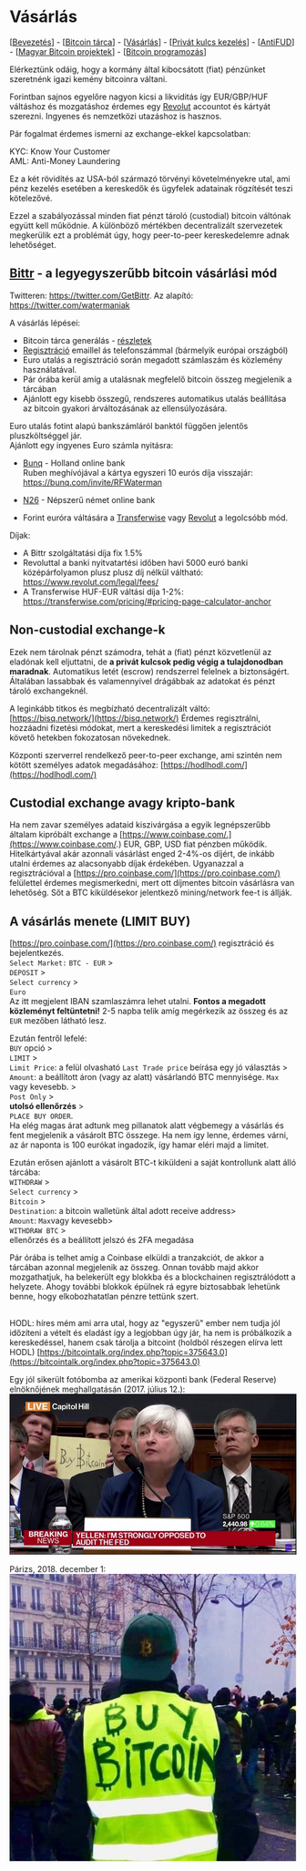 # Vásárlás

\[[Bevezetés](./)\] - \[[Bitcoin tárca](tarca.md)\] - \[[Vásárlás](vasarlas.md)\] - \[[Privát kulcs kezelés](private_key_management.md)\] - \[[AntiFUD](antifud.md)\] - \[[Magyar Bitcoin projektek](magyarok.md)\] - \[[Bitcoin programozás](programozas.md)\]

Elérkeztünk odáig, hogy a kormány által kibocsátott \(fiat\) pénzünket szeretnénk igazi kemény bitcoinra váltani.

Forintban sajnos egyelőre nagyon kicsi a likviditás így EUR/GBP/HUF váltáshoz és mozgatáshoz érdemes egy [Revolut](https://www.revolut.com) accountot és kártyát szerezni. Ingyenes és nemzetközi utazáshoz is hasznos.

Pár fogalmat érdemes ismerni az exchange-ekkel kapcsolatban:

KYC: Know Your Customer  
AML: Anti-Money Laundering

Ez a két rövidítés az USA-ból származó törvényi követelményekre utal, ami pénz kezelés esetében a kereskedők és ügyfelek adatainak rögzítését teszi kötelezővé.

Ezzel a szabályozással minden fiat pénzt tároló \(custodial\) bitcoin váltónak együtt kell működnie. A különböző mértékben decentralizált szervezetek megkerülik ezt a problémát úgy, hogy peer-to-peer kereskedelemre adnak lehetőséget.

## [Bittr](https://www.getbittr.com/) - a legyegyszerűbb bitcoin vásárlási mód


Twitteren: https://twitter.com/GetBittr. Az alapító: https://twitter.com/watermaniak

A vásárlás lépései: 

* Bitcoin tárca generálás - [részletek](tarca.md)
* [Regisztráció](https://getbittr.com/save-bitcoin) emaillel ás telefonszámmal (bármelyik európai országból)
* Euro utalás a regisztráció során megadott számlaszám és közlemény használatával.
* Pár órába kerül amíg a utalásnak megfelelő bitcoin összeg megjelenik a tárcában
* Ajánlott egy kisebb összegű, rendszeres automatikus utalás beállítása az bitcoin gyakori árváltozásának az ellensúlyozására.

Euro utalás fotint alapú bankszámláról banktól függően jelentős pluszköltséggel jár.  
Ajánlott egy ingyenes Euro számla nyitásra: 
* [Bunq](https://www.bunq.com/) - Holland online bank  
Ruben meghívójával a kártya egyszeri 10 eurós díja visszajár: https://bunq.com/invite/RFWaterman

* [N26](https://n26.com/en-eu/) - Népszerű német online bank

* Forint euróra váltására a [Transferwise](https://transferwise.com/) vagy [Revolut](https://www.revolut.com) a legolcsóbb mód.

Díjak:
* A Bittr szolgáltatási díja fix 1.5%
* Revoluttal a banki nyitvatartési időben havi 5000 euró banki középárfolyamon plusz plusz díj nélkül váltható: https://www.revolut.com/legal/fees/
* A Transferwise HUF-EUR váltási díja 1-2%:  https://transferwise.com/pricing/#pricing-page-calculator-anchor

## Non-custodial exchange-k

Ezek nem tárolnak pénzt számodra, tehát a \(fiat\) pénzt közvetlenül az eladónak kell eljuttatni,  de **a privát kulcsok pedig végig a tulajdonodban maradnak**. Automatikus letét \(escrow\) rendszerrel felelnek a biztonságért. Általában lassabbak és valamennyivel drágábbak az adatokat és pénzt tároló exchangeknél.

A leginkább titkos és megbízható decentralizált váltó: [https://bisq.network/](https://bisq.network/) Érdemes regisztrálni, hozzáadni fizetési módokat, mert a kereskedési limitek a regisztrációt követő hetekben fokozatosan növekednek.

Központi szerverrel rendelkező peer-to-peer exchange, ami szintén nem kötött személyes adatok megadásához: [https://hodlhodl.com/](https://hodlhodl.com/)

## Custodial exchange avagy kripto-bank

Ha nem zavar személyes adataid kiszivárgása a egyik legnépszerűbb általam kipróbált exchange a [https://www.coinbase.com/.](https://www.coinbase.com/.) EUR, GBP, USD fiat pénzben működik. Hitelkártyával akár azonnali vásárlást enged 2-4%-os díjért, de inkább utalni érdemes az alacsonyabb díjak érdekében. Ugyanazzal a regisztrációval a [https://pro.coinbase.com/](https://pro.coinbase.com/) felülettel érdemes megismerkedni, mert ott díjmentes bitcoin vásárlásra van lehetőség. Sőt a BTC kiküldésekor jelentkező mining/network fee-t is állják.

## A vásárlás menete \(LIMIT BUY\)

[https://pro.coinbase.com/](https://pro.coinbase.com/) regisztráció és bejelentkezés.  
`Select Market:` `BTC - EUR` &gt;  
`DEPOSIT` &gt;  
`Select currency` &gt;  
`Euro`  
Az itt megjelent IBAN szamlaszámra lehet utalni. **Fontos a megadott közleményt feltüntetni!** 2-5 napba telik amíg megérkezik az összeg és az `EUR` mezőben látható lesz.

Ezután fentről lefelé:  
`BUY` opció &gt;  
`LIMIT` &gt;  
`Limit Price`: a felül olvasható `Last Trade price` beírása egy jó választás &gt;  
`Amount`: a beállított áron \(vagy az alatt\) vásárlandó BTC mennyisége. `Max` vagy kevesebb. &gt;  
`Post Only` &gt;  
**utolsó ellenőrzés** &gt;  
`PLACE BUY ORDER`.  
Ha elég magas árat adtunk meg pillanatok alatt végbemegy a vásárlás és fent megjelenik a vásárolt BTC összege. Ha nem így lenne, érdemes várni, az ár naponta is 100 eurókat ingadozik, így hamar eléri majd a limitet.

Ezután erősen ajánlott a vásárolt BTC-t kiküldeni a saját kontrollunk alatt álló tárcába:  
`WITHDRAW` &gt;  
`Select currency` &gt;  
`Bitcoin` &gt;  
`Destination`: a bitcoin walletünk által adott receive address&gt;  
`Amount`: `Max`vagy kevesebb&gt;  
`WITHDRAW BTC` &gt;  
ellenőrzés és a beállított jelszó és 2FA megadása

Pár órába is telhet amíg a Coinbase elküldi a tranzakciót, de akkor a tárcában azonnal megjelenik az összeg. Onnan tovább majd akkor mozgathatjuk, ha belekerült egy blokkba és a blockchainen regisztrálódott a helyzete. Ahogy további blokkok épülnek rá egyre biztosabbak lehetünk benne, hogy elkobozhatatlan pénzre tettünk szert.

## 

HODL: híres mém ami arra utal, hogy az "egyszerű" ember nem tudja jól időzíteni a vételt és eladást így a legjobban úgy jár, ha nem is próbálkozik a kereskedéssel, hanem csak tárolja a bitcoint \(holdból részegen elírva lett HODL\) [https://bitcointalk.org/index.php?topic=375643.0](https://bitcointalk.org/index.php?topic=375643.0)

Egy jól sikerült fotóbomba az amerikai központi bank \(Federal Reserve\) elnöknőjének meghallgatásán \(2017. július 12.\):  
![](.gitbook/assets/bitcoinsignguy.PNG)

Párizs, 2018. december 1:  
![](.gitbook/assets/yellowvestbuybitcoin.PNG)

